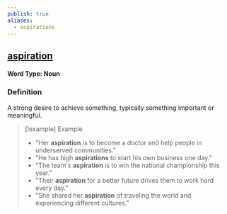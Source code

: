 ```yaml
---
publish: true
aliases:
  - aspirations
---
```


## [aspiration](https://dictionary.cambridge.org/dictionary/english/aspiration)
#### Word Type: Noun

### Definition
A strong desire to achieve something, typically something important or meaningful.

> [!example] Example
> 
> - "Her **aspiration** is to become a doctor and help people in underserved communities."
> - "He has high **aspirations** to start his own business one day."
> - "The team's **aspiration** is to win the national championship this year."
> - "Their **aspiration** for a better future drives them to work hard every day."
> - "She shared her **aspiration** of traveling the world and experiencing different cultures."